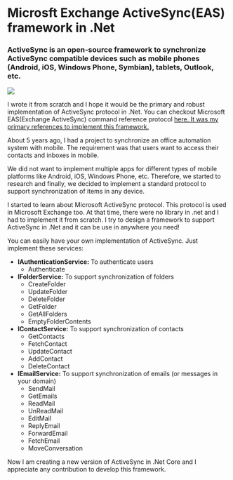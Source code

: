 # Microsft Exchange ActiveSync(EAS) framework in .Net

<h3>
ActiveSync is an open-source framework to synchronize ActiveSync compatible devices such as mobile phones (Android, iOS, Windows Phone, Symbian), tablets, Outlook, etc. </h3>

<p>
  <img src="https://raw.githubusercontent.com/fadamedia/ActiveSync/master/etc/eas.png"/>
</p>

<p>I wrote it from scratch and I hope it would be the primary and robust implementation of ActiveSync protocol in .Net. You can checkout Microsoft EAS(Exchange ActiveSync) command reference protocol <a href="https://docs.microsoft.com/en-us/openspecs/exchange_server_protocols/ms-ascmd/1a3490f1-afe1-418a-aa92-6f630036d65a"> here. It was my primary references to implement this framework.
  </a>
<p>
About 5 years ago, I had a project to synchronize an office automation system with mobile. The requirement was that users want to access their contacts and inboxes in mobile. </p>
<p>We did not want to implement multiple apps for different types of mobile platforms like Android, iOS, Windows Phone, etc. Therefore, we started to research and finally, we decided to implement a standard protocol to support synchronization of items in any device.</p>
<p>I started to learn about Microsoft ActiveSync protocol. This protocol is used in Microsoft Exchange too. At that time, there were no library in .net and I had to implement it from scratch. I try to design a framework to support ActiveSync in .Net and it can be use in anywhere you need!</p>
<p>
You can easily have your own implementation of ActiveSync. Just implement these services:
<UL>
  <li><b>IAuthenticationService:</b> To authenticate users
    <ul>
      <li>Authenticate</li>
    </ul>  
  </li>
  <li><b>IFolderService:</b> To support synchronization of folders
    <ul>
      <li>CreateFolder</li>
      <li>UpdateFolder</li>
      <li>DeleteFolder</li>
      <li>GetFolder</li>
      <li>GetAllFolders</li>
      <li>EmptyFolderContents</li>
    </ul>  
  </li>

  <li><b>IContactService:</b> To support synchronization of contacts
    <ul>
      <li>GetContacts</li>
      <li>FetchContact</li>
      <li>UpdateContact</li>
      <li>AddContact</li>
      <li>DeleteContact</li>
    </ul>  
  </li>

  <li><b>IEmailService:</b> To support synchronization of emails (or messages in your domain)
    <ul>
      <li>SendMail</li>
      <li>GetEmails</li>
      <li>ReadMail</li>
      <li>UnReadMail</li>
      <li>EditMail</li>
      <li>ReplyEmail</li>
      <li>ForwardEmail</li>
      <li>FetchEmail</li>
      <li>MoveConversation</li>
    </ul>  
  </li>

</UL>
</p>
<p>
  Now I am creating a new version of ActiveSync in .Net Core and I appreciate any contribution to develop this framework.
</p>
